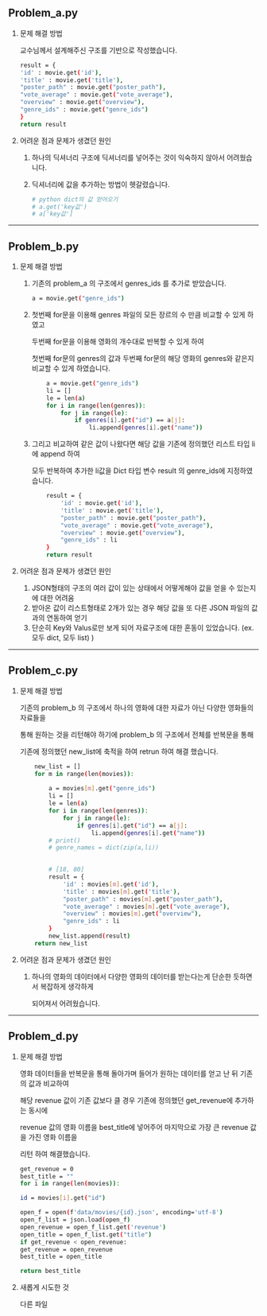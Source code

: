 ## Problem_a.py

1. 문제 해결 방법

   교수님께서 설계해주신 구조를 기반으로 작성했습니다.

   ```bash 
   result = {
   'id' : movie.get('id'), 
   'title' : movie.get('title'), 
   "poster_path" : movie.get("poster_path"), 
   "vote_average" : movie.get("vote_average"), 
   "overview" : movie.get("overview"), 
   "genre_ids" : movie.get("genre_ids")
   }
   return result
   ```

   

2. 어려운 점과 문제가 생겼던 원인

   1. 하나의 딕셔너리 구조에 딕셔너리를 넣어주는 것이 익숙하지 않아서 어려웠습니다.

   2. 딕셔너리에 값을 추가하는 방법이 헷갈렸습니다.

      ```bash
      # python dict의 값 얻어오기
      # a.get('key값') 
      # a['key값']
      ```





---



## Problem_b.py

1. 문제 해결 방법

   1. 기존의 problem_a 의 구조에서 genres_ids 를 추가로 받았습니다.

      ```bash 
      a = movie.get("genre_ids")
      ```

      

   2. 첫번째 for문을 이용해 genres 파일의 모든 장르의 수 만큼 비교할 수 있게 하였고

      두번째 for문을 이용해 영화의 개수대로 반복할 수 있게 하여

      첫번째 for문의 genres의 값과 두번째 for문의 해당 영화의 genres와 같은지 비교할 수 있게 하였습니다.

      

      ```bash
          a = movie.get("genre_ids")
          li = []
          le = len(a)
          for i in range(len(genres)):
              for j in range(le):    
                  if genres[i].get("id") == a[j]:
                      li.append(genres[i].get("name"))
      ```

   3. 그리고 비교하여 같은 값이 나왔다면 해당 값을 기존에 정의했던 리스트 타입 li에 append 하여 

      모두 반복하여 추가한 li값을 Dict 타입 변수 result 의 genre_ids에 지정하였습니다.

      ```bash
          result = {
              'id' : movie.get('id'), 
              'title' : movie.get('title'), 
              "poster_path" : movie.get("poster_path"), 
              "vote_average" : movie.get("vote_average"), 
              "overview" : movie.get("overview"), 
              "genre_ids" : li        
          }
          return result
      
      ```

   

2. 어려운 점과 문제가 생겼던 원인

   1. JSON형태의 구조의 여러 값이 있는 상태에서 어떻게해야 값을 얻을 수 있는지에 대한 어려움
   2. 받아온 값이 리스트형태로 2개가 있는 경우 해당 값을 또 다른 JSON 파일의 값과의 연동하여 얻기
   3. 단순히 Key와 Valus로만 보게 되어 자료구조에 대한 혼동이 있었습니다. (ex. 모두 dict, 모두 list) )



---



## Problem_c.py

1. 문제 해결 방법

   기존의 problem_b 의 구조에서 하나의 영화에 대한 자료가 아닌 다양한 영화들의 자료들을 

   통해 원하는 것을 리턴해야 하기에 problem_b 의 구조에서 전체를 반복문을 통해 

   기존에 정의했던 new_list에 축적을 하여 retrun 하여 해결 했습니다.

   ```bash
       new_list = []
       for m in range(len(movies)):
           
           a = movies[m].get("genre_ids")
           li = []
           le = len(a)
           for i in range(len(genres)):
               for j in range(le):    
                   if genres[i].get("id") == a[j]:
                       li.append(genres[i].get("name"))
           # print()
           # genre_names = dict(zip(a,li))
           
   
           # [18, 80]
           result = {
               'id' : movies[m].get('id'), 
               'title' : movies[m].get('title'), 
               "poster_path" : movies[m].get("poster_path"), 
               "vote_average" : movies[m].get("vote_average"), 
               "overview" : movies[m].get("overview"), 
               "genre_ids" : li     
           }
           new_list.append(result)
       return new_list
   ```

   

2. 어려운 점과 문제가 생겼던 원인

   1. 하나의 영화의 데이터에서 다양한 영화의 데이터를 받는다는게 단순한 듯하면서 복잡하게 생각하게 

      되어져서 어려웠습니다.



---

## Problem_d.py

1. 문제 해결 방법

   영화 데이터들을 반복문을 통해 돌아가며 들어가 원하는 데이터를 얻고 난 뒤 기존의 값과 비교하여 

   해당  revenue 값이 기존 값보다 클 경우 기존에 정의했던 get_revenue에 추가하는 동시에 

   revenue 값의 영화 이름을 best_title에 넣어주어 마지막으로 가장 큰 revenue 값을 가진 영화 이름을 

   리턴 하여 해결했습니다.

   ```bash
   get_revenue = 0
   best_title = ""
   for i in range(len(movies)):
   
   id = movies[i].get("id")
   
   open_f = open(f'data/movies/{id}.json', encoding='utf-8')
   open_f_list = json.load(open_f)
   open_revenue = open_f_list.get('revenue')
   open_title = open_f_list.get("title")
   if get_revenue < open_revenue:
   get_revenue = open_revenue
   best_title = open_title
   
   return best_title
   ```



2. 새롭게 시도한 것

   다른 파일